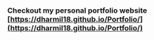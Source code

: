 ### Checkout my personal portfolio website [https://dharmil18.github.io/Portfolio/](https://dharmil18.github.io/Portfolio/)
